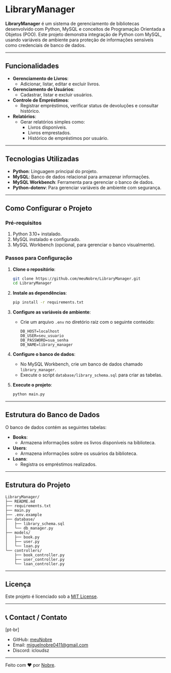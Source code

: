 
# LibraryManager

**LibraryManager** é um sistema de gerenciamento de bibliotecas desenvolvido com Python, MySQL e conceitos de Programação Orientada a Objetos (POO). Este projeto demonstra integração de Python com MySQL, usando variáveis de ambiente para proteção de informações sensíveis como credenciais de banco de dados.

---

## Funcionalidades

- **Gerenciamento de Livros**:
  - Adicionar, listar, editar e excluir livros.
- **Gerenciamento de Usuários**:
  - Cadastrar, listar e excluir usuários.
- **Controle de Empréstimos**:
  - Registrar empréstimos, verificar status de devoluções e consultar histórico.
- **Relatórios**:
  - Gerar relatórios simples como:
    - Livros disponíveis.
    - Livros emprestados.
    - Histórico de empréstimos por usuário.

---

## Tecnologias Utilizadas

- **Python**: Linguagem principal do projeto.
- **MySQL**: Banco de dados relacional para armazenar informações.
- **MySQL Workbench**: Ferramenta para gerenciar o banco de dados.
- **Python-dotenv**: Para gerenciar variáveis de ambiente com segurança.

---

## Como Configurar o Projeto

### Pré-requisitos

1. Python 3.10+ instalado.
2. MySQL instalado e configurado.
3. MySQL Workbench (opcional, para gerenciar o banco visualmente).

### Passos para Configuração

1. **Clone o repositório**:
   ```bash
   git clone https://github.com/meuNobre/LibraryManager.git
   cd LibraryManager
   ```

2. **Instale as dependências**:
   ```bash
   pip install -r requirements.txt
   ```

3. **Configure as variáveis de ambiente**:
   - Crie um arquivo `.env` no diretório raiz com o seguinte conteúdo:
     ```plaintext
     DB_HOST=localhost
     DB_USER=seu_usuario
     DB_PASSWORD=sua_senha
     DB_NAME=library_manager
     ```

4. **Configure o banco de dados**:
   - No MySQL Workbench, crie um banco de dados chamado `library_manager`.
   - Execute o script `database/library_schema.sql` para criar as tabelas.

5. **Execute o projeto**:
   ```bash
   python main.py
   ```

---

## Estrutura do Banco de Dados

O banco de dados contém as seguintes tabelas:

- **Books**:
  - Armazena informações sobre os livros disponíveis na biblioteca.
- **Users**:
  - Armazena informações sobre os usuários da biblioteca.
- **Loans**:
  - Registra os empréstimos realizados.

---

## Estrutura do Projeto

```plaintext
LibraryManager/
├── README.md
├── requirements.txt
├── main.py
├── .env.example
├── database/
│   ├── library_schema.sql
│   └── db_manager.py
├── models/
│   ├── book.py
│   ├── user.py
│   └── loan.py
└── controllers/
    ├── book_controller.py
    ├── user_controller.py
    └── loan_controller.py
```

---

## Licença

Este projeto é licenciado sob a [MIT License](LICENSE).

---

## 📞 Contact / Contato

[pt-br]
- GitHub: [meuNobre](https://github.com/meuNobre)
- Email: miguelnobre0411@gmail.com
- Discord: icloudsz

---

Feito com ❤️ por [Nobre](https://github.com/meuNobre).
